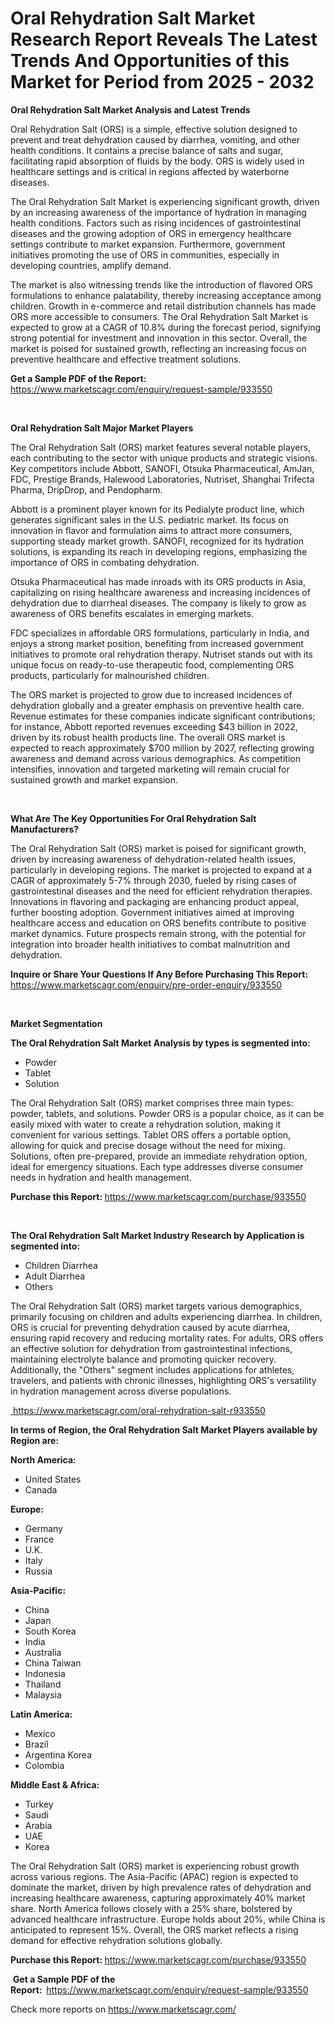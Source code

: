 <p><h1>Oral Rehydration Salt Market Research Report Reveals The Latest Trends And Opportunities of this Market for Period from 2025 - 2032</h1></p><p><strong>Oral Rehydration Salt Market Analysis and Latest Trends</strong></p>
<p><p>Oral Rehydration Salt (ORS) is a simple, effective solution designed to prevent and treat dehydration caused by diarrhea, vomiting, and other health conditions. It contains a precise balance of salts and sugar, facilitating rapid absorption of fluids by the body. ORS is widely used in healthcare settings and is critical in regions affected by waterborne diseases.</p><p>The Oral Rehydration Salt Market is experiencing significant growth, driven by an increasing awareness of the importance of hydration in managing health conditions. Factors such as rising incidences of gastrointestinal diseases and the growing adoption of ORS in emergency healthcare settings contribute to market expansion. Furthermore, government initiatives promoting the use of ORS in communities, especially in developing countries, amplify demand.</p><p>The market is also witnessing trends like the introduction of flavored ORS formulations to enhance palatability, thereby increasing acceptance among children. Growth in e-commerce and retail distribution channels has made ORS more accessible to consumers. The Oral Rehydration Salt Market is expected to grow at a CAGR of 10.8% during the forecast period, signifying strong potential for investment and innovation in this sector. Overall, the market is poised for sustained growth, reflecting an increasing focus on preventive healthcare and effective treatment solutions.</p></p>
<p><strong>Get a Sample PDF of the Report:&nbsp;</strong> <a href="https://www.marketscagr.com/enquiry/request-sample/933550?utm_campaign=2114&utm_medium=2&utm_source=Github&utm_content=ia&utm_term=08032025&utm_id=oral-rehydration-salt">https://www.marketscagr.com/enquiry/request-sample/933550</a></p>
<p>&nbsp;</p>
<p><strong>Oral Rehydration Salt Major Market Players</strong></p>
<p><p>The Oral Rehydration Salt (ORS) market features several notable players, each contributing to the sector with unique products and strategic visions. Key competitors include Abbott, SANOFI, Otsuka Pharmaceutical, AmJan, FDC, Prestige Brands, Halewood Laboratories, Nutriset, Shanghai Trifecta Pharma, DripDrop, and Pendopharm.</p><p>Abbott is a prominent player known for its Pedialyte product line, which generates significant sales in the U.S. pediatric market. Its focus on innovation in flavor and formulation aims to attract more consumers, supporting steady market growth. SANOFI, recognized for its hydration solutions, is expanding its reach in developing regions, emphasizing the importance of ORS in combating dehydration.</p><p>Otsuka Pharmaceutical has made inroads with its ORS products in Asia, capitalizing on rising healthcare awareness and increasing incidences of dehydration due to diarrheal diseases. The company is likely to grow as awareness of ORS benefits escalates in emerging markets.</p><p>FDC specializes in affordable ORS formulations, particularly in India, and enjoys a strong market position, benefiting from increased government initiatives to promote oral rehydration therapy. Nutriset stands out with its unique focus on ready-to-use therapeutic food, complementing ORS products, particularly for malnourished children.</p><p>The ORS market is projected to grow due to increased incidences of dehydration globally and a greater emphasis on preventive health care. Revenue estimates for these companies indicate significant contributions; for instance, Abbott reported revenues exceeding $43 billion in 2022, driven by its robust health products line. The overall ORS market is expected to reach approximately $700 million by 2027, reflecting growing awareness and demand across various demographics. As competition intensifies, innovation and targeted marketing will remain crucial for sustained growth and market expansion.</p></p>
<p>&nbsp;</p>
<p><strong>What Are The Key Opportunities For Oral Rehydration Salt Manufacturers?</strong></p>
<p><p>The Oral Rehydration Salt (ORS) market is poised for significant growth, driven by increasing awareness of dehydration-related health issues, particularly in developing regions. The market is projected to expand at a CAGR of approximately 5-7% through 2030, fueled by rising cases of gastrointestinal diseases and the need for efficient rehydration therapies. Innovations in flavoring and packaging are enhancing product appeal, further boosting adoption. Government initiatives aimed at improving healthcare access and education on ORS benefits contribute to positive market dynamics. Future prospects remain strong, with the potential for integration into broader health initiatives to combat malnutrition and dehydration.</p></p>
<p><strong>Inquire or Share Your Questions If Any Before Purchasing This Report:</strong> <a href="https://www.marketscagr.com/enquiry/pre-order-enquiry/933550?utm_campaign=2114&utm_medium=2&utm_source=Github&utm_content=ia&utm_term=08032025&utm_id=oral-rehydration-salt">https://www.marketscagr.com/enquiry/pre-order-enquiry/933550</a></p>
<p>&nbsp;</p>
<p><strong>Market Segmentation</strong></p>
<p><strong>The Oral Rehydration Salt Market Analysis by types is segmented into:</strong></p>
<p><ul><li>Powder</li><li>Tablet</li><li>Solution</li></ul></p>
<p><p>The Oral Rehydration Salt (ORS) market comprises three main types: powder, tablets, and solutions. Powder ORS is a popular choice, as it can be easily mixed with water to create a rehydration solution, making it convenient for various settings. Tablet ORS offers a portable option, allowing for quick and precise dosage without the need for mixing. Solutions, often pre-prepared, provide an immediate rehydration option, ideal for emergency situations. Each type addresses diverse consumer needs in hydration and health management.</p></p>
<p><strong>Purchase this Report:&nbsp;</strong><a href="https://www.marketscagr.com/purchase/933550?utm_campaign=2114&utm_medium=2&utm_source=Github&utm_content=ia&utm_term=08032025&utm_id=oral-rehydration-salt">https://www.marketscagr.com/purchase/933550</a></p>
<p>&nbsp;</p>
<p><strong>The Oral Rehydration Salt Market Industry Research by Application is segmented into:</strong></p>
<p><ul><li>Children Diarrhea</li><li>Adult Diarrhea</li><li>Others</li></ul></p>
<p><p>The Oral Rehydration Salt (ORS) market targets various demographics, primarily focusing on children and adults experiencing diarrhea. In children, ORS is crucial for preventing dehydration caused by acute diarrhea, ensuring rapid recovery and reducing mortality rates. For adults, ORS offers an effective solution for dehydration from gastrointestinal infections, maintaining electrolyte balance and promoting quicker recovery. Additionally, the "Others" segment includes applications for athletes, travelers, and patients with chronic illnesses, highlighting ORS's versatility in hydration management across diverse populations.</p></p>
<p><a href="https://www.marketscagr.com/oral-rehydration-salt-r933550?utm_campaign=2114&utm_medium=2&utm_source=Github&utm_content=ia&utm_term=08032025&utm_id=oral-rehydration-salt">&nbsp;https://www.marketscagr.com/oral-rehydration-salt-r933550</a></p>
<p><strong>In terms of Region, the Oral Rehydration Salt Market Players available by Region are:</strong></p>
<p>
    <p> <strong> North America: </strong>
        <ul>
            <li>United States</li>
            <li>Canada</li>
        </ul>
        </p> 
    <p> <strong> Europe: </strong>
        <ul>
            <li>Germany</li>
            <li>France</li>
            <li>U.K.</li>
            <li>Italy</li>
            <li>Russia</li>
        </ul>
        </p> 
    <p> <strong> Asia-Pacific: </strong>
        <ul>
            <li>China</li>
            <li>Japan</li>
            <li>South Korea</li>
            <li>India</li>
            <li>Australia</li>
            <li>China Taiwan</li>
            <li>Indonesia</li>
            <li>Thailand</li>
            <li>Malaysia</li>
        </ul>
        </p> 
    <p> <strong> Latin America: </strong>
        <ul>
            <li>Mexico</li>
            <li>Brazil</li>
            <li>Argentina Korea</li>
            <li>Colombia</li>
        </ul>
        </p> 
    <p> <strong> Middle East & Africa: </strong>
        <ul>
            <li>Turkey</li>
            <li>Saudi</li>
            <li>Arabia</li>
            <li>UAE</li>
            <li>Korea</li>
        </ul>
    </p>
    </p>
<p><p>The Oral Rehydration Salt (ORS) market is experiencing robust growth across various regions. The Asia-Pacific (APAC) region is expected to dominate the market, driven by high prevalence rates of dehydration and increasing healthcare awareness, capturing approximately 40% market share. North America follows closely with a 25% share, bolstered by advanced healthcare infrastructure. Europe holds about 20%, while China is anticipated to represent 15%. Overall, the ORS market reflects a rising demand for effective rehydration solutions globally.</p></p>
<p><strong>Purchase this Report: </strong><a href="https://www.marketscagr.com/purchase/933550?utm_campaign=2114&utm_medium=2&utm_source=Github&utm_content=ia&utm_term=08032025&utm_id=oral-rehydration-salt">https://www.marketscagr.com/purchase/933550</a></p>
<p>&nbsp;<strong>Get a Sample PDF of the Report:&nbsp;&nbsp;</strong><a href="https://www.marketscagr.com/enquiry/request-sample/933550?utm_campaign=2114&utm_medium=2&utm_source=Github&utm_content=ia&utm_term=08032025&utm_id=oral-rehydration-salt">https://www.marketscagr.com/enquiry/request-sample/933550</a></p>
<p><strong></strong></p>
<p>Check more reports on <a href="https://www.marketscagr.com/?utm_campaign=2114&utm_medium=2&utm_source=Github&utm_content=ia&utm_term=08032025&utm_id=oral-rehydration-salt">https://www.marketscagr.com/</a></p>